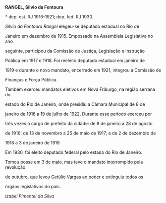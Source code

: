**RANGEL, Sílvio da Fontoura**



\* dep. est. RJ 1916-1921; dep. fed. RJ 1930.



*Sílvio da Fontoura Rangel* elegeu-se deputado estadual no Rio de

Janeiro em dezembro de 1915. Empossado na Assembleia Legislativa no ano

seguinte, participou da Comissão de Justiça, Legislação e Instrução

Pública em 1917 e 1918. Foi reeleito deputado estadual em janeiro de

1919 e durante o novo mandato, encerrado em 1921, integrou a Comissão de

Finanças e Força Pública.



Também exerceu mandatos eletivos em Nova Friburgo, na região serrana do

estado do Rio de Janeiro, onde presidiu a Câmara Municipal de 8 de

janeiro de 1916 a 19 de julho de 1922. Durante esse período exerceu por

três vezes o cargo de prefeito da cidade: de 8 de janeiro a 28 de agosto

de 1916; de 13 de novembro a 25 de maio de 1917; e de 2 de dezembro de

1918 a 3 de janeiro de 1919.



Em 1930, foi eleito deputado federal pelo estado do Rio de Janeiro.

Tomou posse em 3 de maio, mas teve o mandato interrompido pela revolução

de outubro, que levou Getúlio Vargas ao poder e extinguiu todos os

órgãos legislativos do país.



*Izabel Pimentel da Silva*



